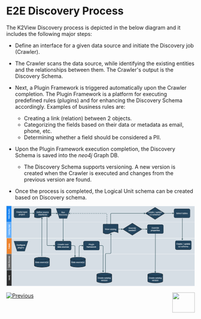 # E2E Discovery Process

The K2View Discovery process is depicted in the below diagram and it includes the following major steps:

* Define an interface for a given data source and initiate the Discovery job (Crawler).
* The Crawler scans the data source, while identifying the existing entities and the relationships between them. The Crawler's output is the Discovery Schema.
* Next, a Plugin Framework is triggered automatically upon the Crawler completion. The Plugin Framework is a platform for executing predefined rules (plugins) and for enhancing the Discovery Schema accordingly. Examples of business rules are: 
  * Creating a link (relation) between 2 objects.
  * Categorizing the fields based on their data or metadata as email, phone, etc.
  * Determining whether a field should be considered a PII.


* Upon the Plugin Framework execution completion, the Discovery Schema is saved into the *neo4j* Graph DB. 

  * The Discovery Schema supports versioning. A new version is created when the Crawler is executed and changes from the previous version are found.
* Once the process is completed, the Logical Unit schema can be created based on Discovery schema.

![](images/DiscoveryE2E.png)



[![Previous](/articles/images/Previous.png)](02_catalog_vocabulary.md)[<img align="right" width="60" height="54" src="/articles/images/Next.png">](04_plugin_framework.md) 

